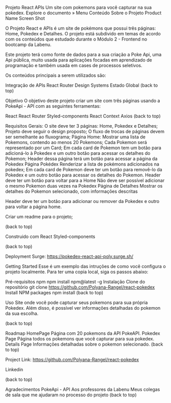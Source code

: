 Projeto React APIs
Um site com pokemons para você capturar na sua pokedex.
Explore o documento »
Menu Conteúdo
Sobre o Projeto
Product Name Screen Shot

O Projeto React e APIs é um site de pokémons que possui três páginas: Home, Pokedex e Detalhes. O projeto está subdivido em temas de acordo com os conteúdos que estudado durante o Módulo 2 - Frontend no bootcamp da Labenu.

Este projeto terá como fonte de dados para a sua criação a Poke Api, uma Api pública, muito usada para aplicações focadas em aprendizado de programação e também usada em cases de processos seletivos.

Os conteúdos principais a serem utilizados são:

Integração de APIs
React Router
Design Systems
Estado Global
(back to top)

Objetivo
O objetivo deste projeto criar um site com três páginas usando a PokeApi - API com as seguintes ferramentas:

React
React Router
Styled-components
React Context
Axios
(back to top)

Requisitos
Gerais:
 O site deve ter 3 páginas: Home, Pokedex e Detalhes;
 Projeto deve seguir o design proposto;
 O fluxo de trocas de páginas devem ser semelhante ao fluxograma;
Página Home:
 Mostrar uma lista de Pokemons, contendo ao menos 20 Pokemons;
 Cada Pokemon será representado por um Card;
 Em cada card de Pokemon tem um botão para adicioná-lo à Pokedex e um outro botão para acessar os detalhes do Pokemon;
 Header dessa página terá um botão para acessar a página da Pokedex
Página Pokédex
 Renderizar a lista de pokémons adicionados na pokedex;
 Em cada card de Pokemon deve ter um botão para removê-lo da Pokedex e um outro botão para acessar os detalhes do Pokemon.
 Header deve ter um botão para voltar para a Home
 Não deve ser possível adicionar o mesmo Pokemon duas vezes na Pokedex
Página de Detalhes
 Mostrar os detalhes do Pokemon selecionado, com informações descritas

 Header deve ter um botão para adicionar ou remover da Pokedex e outro para voltar a página home.

 Criar um readme para o projeto;

(back to top)

Construido com
React
Styled-components

(back to top)

Deployment
Surge: https://pokedex-react-api-poly.surge.sh/

Getting Started
Esse é um exemplo das intruções de como você configura o projeto localmente. Para ter uma copia local, siga os passos abaixo:

Pré-requisitos
npm
npm install npm@latest -g
Instalação
Clone do repositório
git clone https://github.com/Polyana-Rangel/react-pokedex
Install NPM packages
npm install
(back to top)

Uso
Site onde você pode capturar seus pokemons para sua própria Pokedex. Além disso, é possível ver informações detalhadas do pokemon da sua escolha.

(back to top)

Roadmap
HomePage
Página com 20 pokemons da API PokeAPI.
Pokedex Page
Página todos os pokemons que você capturar para sua pokedex.
Details Page
Informações detalhadas sobre o pokemon selecionado.
(back to top)



Project Link: https://github.com/Polyana-Rangel/react-pokedex

Linkedin

(back to top)

Agradecimentos
PokeApi - API
Aos professores da Labenu
Meus colegas de sala que me ajudaram no processo do projeto
(back to top)

